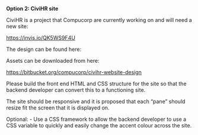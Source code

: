 **Option 2: CiviHR site**

CiviHR is a project that Compucorp are currently working on and will need a new site:

https://invis.io/QK5WS9F4U

The design can be found here:

Assets can be downloaded from here:

https://bitbucket.org/compucorp/civihr-website-design

Please build the front end HTML and CSS structure for the site so that the backend developer can convert this to a functioning site.

The site should be responsive and it is proposed that each “pane” should resize fit the screen that it is displayed on.

Optional: - Use a CSS framework to allow the backend developer to use a CSS variable to quickly and easily change the accent colour across the site.
